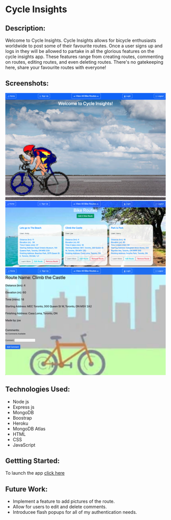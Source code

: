 # **Cycle Insights**

## Description:

Welcome to Cycle Insights. Cycle Insights allows for bicycle enthusiasts worldwide to post some of their favourite routes. Once a user signs up and logs in they will be allowed to partake in all the glorious features on the cycle insights app. These features range from creating routes, commenting on routes, editing routes, and even deleting routes. There's no gatekeeping here, share your favourite routes with everyone!

## Screenshots:

![Home screen](/public/imgs/homeScreenShot.png)
![Bike routes](/public/imgs/allScreenShot.png)
![Learn more](/public/imgs/learnMoreScreenShot.png)

## Technologies Used:

- Node js
- Express js
- MongoDB
- Boostrap
- Heroku
- MongoDB Atlas
- HTML
- CSS
- JavaScript

## Gettting Started:

To launch the app [click here](https://bike-app-sei48.herokuapp.com/)

## Future Work:

- Implement a feature to add pictures of the route.
- Allow for users to edit and delete comments.
- Introducee flash popups for all of my authentication needs.

